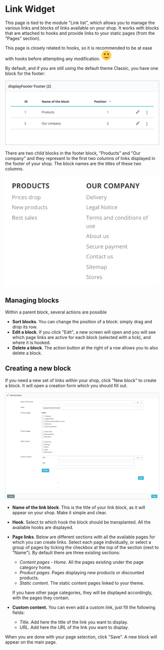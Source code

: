 # Link Widget

This page is tied to the module "Link list", which allows you to manage the various links and blocks of links available on your shop. It works with blocks that are attached to hooks and provide links to your static pages \(from the "Pages" section\). 

This page is closely related to hooks, so it is recommended to be at ease with hooks before attempting any modification. ![\(smile\)](../../../.gitbook/assets/smile%20%286%29%20%286%29%20%285%29.svg)

By default, and if you are still using the default theme Classic, you have one block for the footer:

![](../../../.gitbook/assets/64225498%20%282%29%20%281%29%20%281%29.png)

There are two child blocks in the footer block, "Products" and "Our company" and they represent to the first two columns of links displayed in the footer of your shop. The block names are the titles of these two columns.

![](../../../.gitbook/assets/51839456%20%284%29%20%284%29.png)

## Managing blocks <a id="LinkWidget-Managingblocks"></a>

Within a parent block, several actions are possible

* **Sort blocks**. You can change the position of a block: simply drag and drop its row.
* **Edit a block**. If you click "Edit", a new screen will open and you will see which page links are active for each block \(selected with a tick\), and where it is hooked. 
* **Delete a block**. The action button at the right of a row allows you to also delete a block. 

## Creating a new block <a id="LinkWidget-Creatinganewblock"></a>

If you need a new set of links within your shop, click "New block" to create a block. It will open a creation form which you should fill out.

![](../../../.gitbook/assets/64225499%20%283%29%20%281%29%20%282%29.png)

* **Name of the link block**. This is the title of your link block, as it will appear on your shop. Make it simple and clear.
* **Hook**. Select to which hook the block should be transplanted. All the available hooks are displayed.
* **Page links**. Below are different sections with all the available pages for which you can create links. Select each page individually, or select a group of pages by ticking the checkbox at the top of the section \(next to "Name"\). By default there are three existing sections:

  * _Content pages - Home._ All the pages existing under the page category home.
  * _Product pages._ Pages displaying new products or discounted products.
  * _Static content._ The static content pages linked to your theme.

  If you have other page categories, they will be displayed accordingly, with the pages they contain.

* **Custom content.** You can even add a custom link, just fill the following fields: 
  * _Title._ Add here the title of the link you want to display.
  * _URL._ Add here the URL of the link you want to display.

When you are done with your page selection, click "Save". A new block will appear on the main page.

